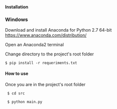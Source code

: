 
#### Installation

### Windows

 Download and install Anaconda for Python 2.7 64-bit https://www.anaconda.com/distribution/
 
 Open an Anaconda2 terminal
 
 Change directory to the project's root folder
 
 ```
 $ pip install -r requeriments.txt
 ```

#### How to use

Once you are in the project's root folder

```
 $ cd src
```

```
 $ python main.py
```

